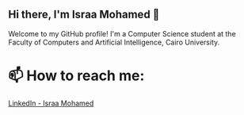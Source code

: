 ## Hi there, I'm Israa Mohamed 👋

Welcome to my GitHub profile! I'm a Computer Science student at the Faculty of Computers and Artificial Intelligence, Cairo University.

# 📫 How to reach me:
[LinkedIn - Israa Mohamed](https://www.linkedin.com/in/israa-mohamed-580012260/)
